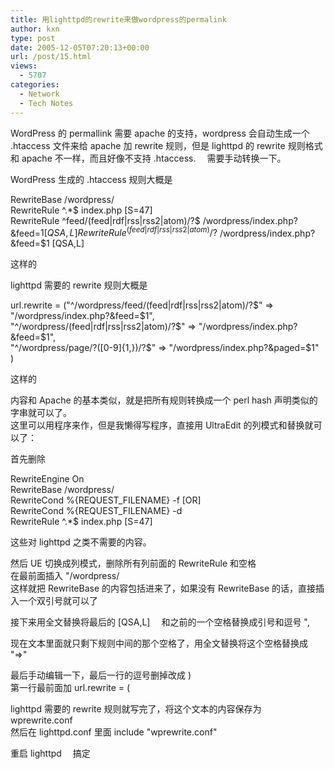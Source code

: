 ```yaml
---
title: 用lighttpd的rewrite来做wordpress的permalink
author: kxn
type: post
date: 2005-12-05T07:20:13+00:00
url: /post/15.html
views:
  - 5707
categories:
  - Network
  - Tech Notes
---
```


WordPress 的 permallink 需要 apache 的支持，wordpress 会自动生成一个 .htaccess 文件来给 apache 加 rewrite 规则，但是 lighttpd 的 rewrite 规则格式和 apache 不一样，而且好像不支持 .htaccess. 　需要手动转换一下。

WordPress 生成的 .htaccess 规则大概是

RewriteBase /wordpress/  
RewriteRule ^.\*$ index.php [S=47]  
RewriteRule ^feed/(feed|rdf|rss|rss2|atom)/?$ /wordpress/index.php?&feed=$1 [QSA,L]  
RewriteRule ^(feed|rdf|rss|rss2|atom)/?$ /wordpress/index.php?&feed=$1 [QSA,L]

这样的

lighttpd 需要的 rewrite 规则大概是

url.rewrite = ("^/wordpress/feed/(feed|rdf|rss|rss2|atom)/?$" => "/wordpress/index.php?&feed=$1",  
"^/wordpress/(feed|rdf|rss|rss2|atom)/?$" => "/wordpress/index.php?&feed=$1",  
"^/wordpress/page/?([0-9]{1,})/?$" => "/wordpress/index.php?&paged=$1"  
)

这样的

内容和 Apache 的基本类似，就是把所有规则转换成一个 perl hash 声明类似的字串就可以了。  
这里可以用程序来作，但是我懒得写程序，直接用 UltraEdit 的列模式和替换就可以了：

首先删除

RewriteEngine On  
RewriteBase /wordpress/  
RewriteCond %{REQUEST_FILENAME} -f [OR]  
RewriteCond %{REQUEST_FILENAME} -d  
RewriteRule ^.\*$ index.php [S=47]

这些对 lighttpd 之类不需要的内容。

然后 UE 切换成列模式，删除所有列前面的 RewriteRule 和空格  
在最前面插入 "/wordpress/  
这样就把 RewriteBase 的内容包括进来了，如果没有 RewriteBase 的话，直接插入一个双引号就可以了

接下来用全文替换将最后的 [QSA,L] 　和之前的一个空格替换成引号和逗号 ",

现在文本里面就只剩下规则中间的那个空格了，用全文替换将这个空格替换成 "=>"

最后手动编辑一下，最后一行的逗号删掉改成 )  
第一行最前面加 url.rewrite = (

lighttpd 需要的 rewrite 规则就写完了，将这个文本的内容保存为 wprewrite.conf  
然后在 lighttpd.conf 里面 include "wprewrite.conf"

重启 lighttpd 　搞定
